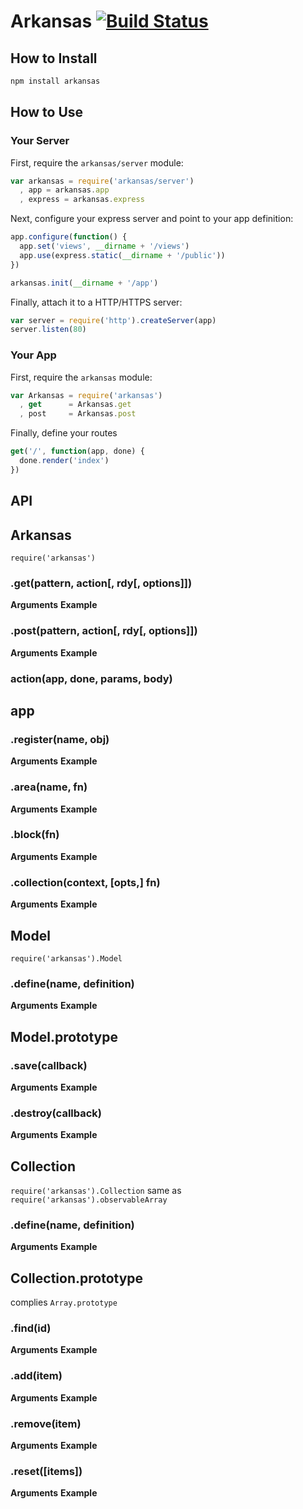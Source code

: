 # Arkansas [![Build Status](https://secure.travis-ci.org/rkusa/Arkansas.png)](http://travis-ci.org/rkusa/Arkansas)

## How to Install

```bash
npm install arkansas
```
    
## How to Use

### Your Server

First, require the `arkansas/server` module:

```js
var arkansas = require('arkansas/server')
  , app = arkansas.app
  , express = arkansas.express
```

Next, configure your express server and point to your app definition:

```js
app.configure(function() {
  app.set('views', __dirname + '/views')
  app.use(express.static(__dirname + '/public'))
})

arkansas.init(__dirname + '/app')
```

Finally, attach it to a HTTP/HTTPS server:

```js
var server = require('http').createServer(app)
server.listen(80)
```

### Your App

First, require the `arkansas` module:

```js
var Arkansas = require('arkansas')
  , get      = Arkansas.get
  , post     = Arkansas.post
```

Finally, define your routes

```js
get('/', function(app, done) {
  done.render('index')
})
```

## API

## Arkansas
`require('arkansas')`

### .get(pattern, action[, rdy[, options]])
**Arguments**
**Example**

### .post(pattern, action[, rdy[, options]])
**Arguments**
**Example**

### action(app, done, params, body)

## app

### .register(name, obj)
**Arguments**
**Example**

### .area(name, fn)
**Arguments**
**Example**

### .block(fn)
**Arguments**
**Example**

### .collection(context, [opts,] fn)
**Arguments**
**Example**

## Model
`require('arkansas').Model`

### .define(name, definition)
**Arguments**
**Example**

## Model.prototype

### .save(callback)
**Arguments**
**Example**

### .destroy(callback)
**Arguments**
**Example**

## Collection
`require('arkansas').Collection`
same as `require('arkansas').observableArray`

### .define(name, definition)
**Arguments**
**Example**

## Collection.prototype
complies `Array.prototype`

### .find(id)
**Arguments**
**Example**

### .add(item)
**Arguments**
**Example**

### .remove(item)
**Arguments**
**Example**

### .reset([items])
**Arguments**
**Example**
